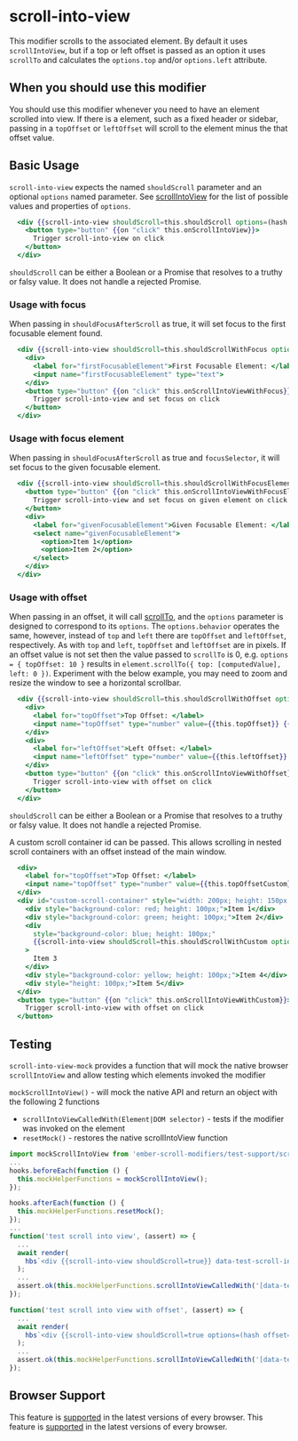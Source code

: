 # scroll-into-view

This modifier scrolls to the associated element. By default it uses `scrollIntoView`, but if a top or left offset is passed as an option it uses `scrollTo` and calculates the `options.top` and/or `options.left` attribute.


## When you should use this modifier

You should use this modifier whenever you need to have an element scrolled into view. If there is a element, such as a fixed header or sidebar, passing in a `topOffset` or `leftOffset` will scroll to the element minus the that offset value.



## Basic Usage

`scroll-into-view` expects the named `shouldScroll` parameter and an optional `options` named parameter. See [scrollIntoView](https://developer.mozilla.org/en-US/docs/Web/API/Element/scrollIntoView) for the list of possible values and properties of `options`.


```handlebars
  <div {{scroll-into-view shouldScroll=this.shouldScroll options=(hash behavior="smooth")}}>
    <button type="button" {{on "click" this.onScrollIntoView}}>
      Trigger scroll-into-view on click
    </button>
  </div>
```

`shouldScroll` can be either a Boolean or a Promise that resolves to a truthy or falsy value. It does not handle a rejected Promise.

### Usage with focus

When passing in `shouldFocusAfterScroll` as true, it will set focus to the first focusable element found.

```handlebars
  <div {{scroll-into-view shouldScroll=this.shouldScrollWithFocus options=(hash behavior="smooth") shouldFocusAfterScroll=this.shouldFocusAfterScroll}}>
    <div>
      <label for="firstFocusableElement">First Focusable Element: </label>
      <input name="firstFocusableElement" type="text">
    </div>
    <button type="button" {{on "click" this.onScrollIntoViewWithFocus}}>
      Trigger scroll-into-view and set focus on click
    </button>
  </div>
```

### Usage with focus element

When passing in `shouldFocusAfterScroll` as true and `focusSelector`, it will set focus to the given focusable element.

```handlebars
  <div {{scroll-into-view shouldScroll=this.shouldScrollWithFocusElement options=(hash behavior="smooth") shouldFocusAfterScroll=this.shouldFocusAfterScrollWithFocusElement focusSelector="select:not(:disabled)"}}>
    <button type="button" {{on "click" this.onScrollIntoViewWithFocusElement}}>
      Trigger scroll-into-view and set focus on given element on click
    </button>
    <div>
      <label for="givenFocusableElement">Given Focusable Element: </label>
      <select name="givenFocusableElement">
        <option>Item 1</option>
        <option>Item 2</option>
      </select>
    </div>
  </div>
```

### Usage with offset

When passing in an offset, it will call [scrollTo](https://developer.mozilla.org/en-US/docs/Web/API/Element/scrollTo), and the `options` parameter is designed to correspond to its `options`. The `options.behavior` operates the same, however, instead of `top` and `left` there are `topOffset` and `leftOffset`, respectively. As with `top` and `left`, `topOffset` and `leftOffset` are in pixels. If an offset value is not set then the value passed to `scrollTo` is 0, e.g. `options = { topOffset: 10 }` results in `element.scrollTo({ top: [computedValue], left: 0 })`. Experiment with the below example, you may need to zoom and resize the window to see a horizontal scrollbar.


```handlebars
  <div {{scroll-into-view shouldScroll=this.shouldScrollWithOffset options=(hash topOffset=this.topOffset leftOffset=this.leftOffset behavior="smooth")}}>
    <div>
      <label for="topOffset">Top Offset: </label>
      <input name="topOffset" type="number" value={{this.topOffset}} {{on "change" this.onTopOffsetChange}}>
    </div>
    <div>
      <label for="leftOffset">Left Offset: </label>
      <input name="leftOffset" type="number" value={{this.leftOffset}} {{on "change" this.onLeftOffsetChange}}>
    </div>
    <button type="button" {{on "click" this.onScrollIntoViewWithOffset}}>
      Trigger scroll-into-view with offset on click
    </button>
  </div>
```

`shouldScroll` can be either a Boolean or a Promise that resolves to a truthy or falsy value. It does not handle a rejected Promise.

A custom scroll container id can be passed. This allows scrolling in nested scroll containers with an offset instead of the main window.

```handlebars
  <div>
    <label for="topOffset">Top Offset: </label>
    <input name="topOffset" type="number" value={{this.topOffsetCustom}} {{on "change" this.onTopOffsetChangeCustom}}>
  </div>
  <div id="custom-scroll-container" style="width: 200px; height: 150px; overflow-y: scroll;">
    <div style="background-color: red; height: 100px;">Item 1</div>
    <div style="background-color: green; height: 100px;">Item 2</div>
    <div
      style="background-color: blue; height: 100px;"
      {{scroll-into-view shouldScroll=this.shouldScrollWithCustom options=(hash topOffset=this.topOffsetCustom scrollContainerId='custom-scroll-container')}}
    >
      Item 3
    </div>
    <div style="background-color: yellow; height: 100px;">Item 4</div>
    <div style="height: 100px;">Item 5</div>
  </div>
  <button type="button" {{on "click" this.onScrollIntoViewWithCustom}}>
    Trigger scroll-into-view with offset on click
  </button>
```


## Testing
`scroll-into-view-mock` provides a function that will mock the native browser `scrollIntoView` and allow testing which elements invoked the modifier

`mockScrollIntoView()` - will mock the native API and return an object with the following 2 functions
* `scrollIntoViewCalledWith(Element|DOM selector)` - tests if the modifier was invoked on the element
* `resetMock()` - restores the native scrollIntoView function

```javascript
import mockScrollIntoView from 'ember-scroll-modifiers/test-support/scroll-into-view-mock';
...
hooks.beforeEach(function () {
  this.mockHelperFunctions = mockScrollIntoView();
});

hooks.afterEach(function () {
  this.mockHelperFunctions.resetMock();
});
...
function('test scroll into view', (assert) => {
  ...
  await render(
    hbs`<div {{scroll-into-view shouldScroll=true}} data-test-scroll-into-view-selector></div>`
  );
  ...
  assert.ok(this.mockHelperFunctions.scrollIntoViewCalledWith('[data-test-scroll-into-view-selector]'), 'element scrolled into view');
});

function('test scroll into view with offset', (assert) => {
  ...
  await render(
    hbs`<div {{scroll-into-view shouldScroll=true options=(hash offset=25)}} data-test-scroll-into-view-selector></div>`
  );
  ...
  assert.ok(this.mockHelperFunctions.scrollIntoViewCalledWith('[data-test-scroll-into-view-selector]', { behavior: 'smooth', top: 25, left: 0 }), 'scrolled to element');
});
```


## Browser Support

This feature is [supported](https://caniuse.com/?search=scrollIntoView) in the latest versions of every browser.
This feature is [supported](https://caniuse.com/?search=scrollTo) in the latest versions of every browser.
